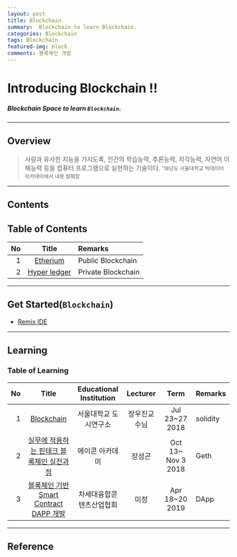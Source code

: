 ```yaml
---
layout: post
title: Blockchain
summary:  Blockchain to learn Blockchain. 
categories: Blockchain
tags: Blockchain
featured-img: block
comments: 블록체인 개발
---
```


# Introducing Blockchain !!

##### Blockchain Space to learn `Blockchain`.

---

## Overview

> 사람과 유사한 지능을 가지도록, 인간의 학습능력, 추론능력, 지각능력, 자연어 이해능력 등을 컴퓨터 프로그램으로 실현하는 기술이다.
> <small> '18년도 서울대학교 빅데이터 아카데미에서 내용 발췌함 </small>

---

## Contents

## Table of Contents

|No|Title|Remarks|
|--:|:-:|:--|
|1|[Etherium](/_pages/Blockchain/2018-07-24-Blockchain)|Public Blockchain|
|2|[Hyper ledger]()|Private Blockchain|

---

## Get Started(`Blockchain`)

* [Remix IDE](https://remix.ethereum.org)

---

## Learning

### Table of Learning

|No|Title|Educational Institution|Lecturer|Term|Remarks|
|--:|:--:|:-:|:--:|:--:|:-|
|1|[Blockchain](/_pages/Blockchain/2018-07-24-Blockchain)|서울대학교 도시연구소|장우진교수님|Jul 23~27 2018|solidity|
|2|[실무에 적용하는 핀테크 블록체인 실전과정](/_pages/Blockchain/2018-11-03-AICON-Etherium)|에이콘 아카데미|장성곤|Oct 13~ Nov 3 2018|Geth|
|3|[블록체인 기반 Smart Contract DAPP 개발](/_pages/Blockchain/2019-04-18-NCIA-Blockchain)|차세대융합콘텐츠산업협회|미정|Apr 18~20 2019|DApp|
---

## Reference